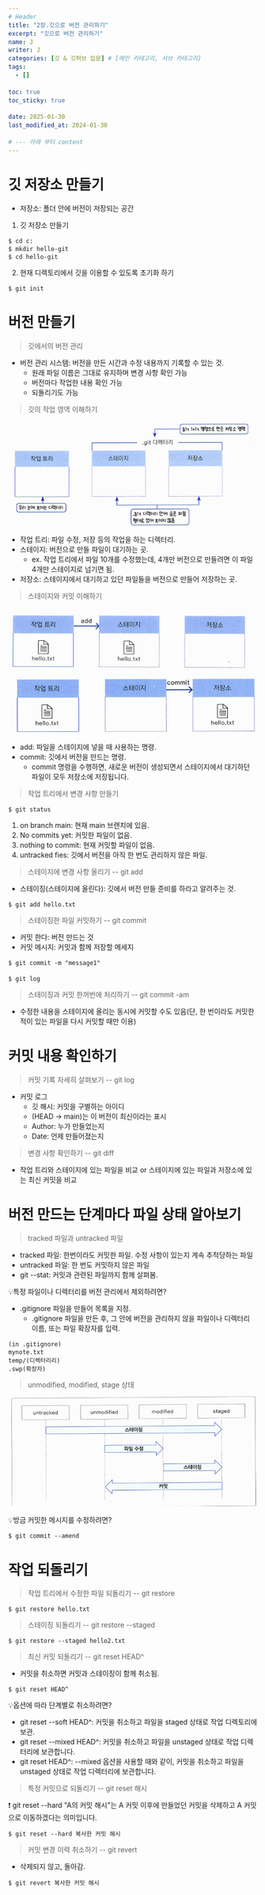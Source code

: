 ```yaml
---
# Header
title: "2장.깃으로 버전 관리하기"
excerpt: "깃으로 버전 관리하기"
name: J
writer: J
categories: [깃 & 깃허브 입문] # [메인 카테고리, 서브 카테고리]
tags:
  - []

toc: true
toc_sticky: true

date: 2025-01-30
last_modified_at: 2024-01-30

# --- 아래 부터 content
---
```

# 깃 저장소 만들기

- 저장소: 폴더 안에 버전이 저장되는 공간

1. 깃 저장소 만들기

```git
$ cd c:
$ mkdir hello-git
$ cd hello-git
```

2. 현재 디렉토리에서 깃을 이용할 수 있도록 초기화 하기

```git
$ git init
```

# 버전 만들기

> 깃에서의 버전 관리

- 버전 관리 시스템: 버전을 만든 시간과 수정 내용까지 기록할 수 있는 것.
    - 원래 파일 이름은 그대로 유지하며 변경 사항 확인 가능
    - 버전마다 작업한 내용 확인 가능
    - 되돌리기도 가능

> 깃의 작업 영역 이해하기

![alt text](/assets/img_20250131/image.png)

- 작업 트리: 파일 수정, 저장 등의 작업을 하는 디렉터리.
- 스테이지: 버전으로 만들 파일이 대기하는 곳.
    - ex. 작업 트리에서 파일 10개를 수정했는데, 4개만 버전으로 만들려면 이 파일 4개만 스테이지로 넘기면 됨.
- 저장소: 스테이지에서 대기하고 있던 파일들을 버전으로 만들어 저장하는 곳.

> 스테이지와 커밋 이해하기

![alt text](/assets/img_20250131/image-1.png)
![alt text](/assets/img_20250131/image-2.png)
- add: 파일을 스테이지에 넣을 때 사용하는 명령.
- commit: 깃에서 버전을 만드는 명령.
    - commit 명령을 수행하면, 새로운 버전이 생성되면서 스테이지에서 대기하던 파일이 모두 저장소에 저장됩니다.

> 작업 트리에서 변경 사항 만들기

```git
$ git status
```
1. on branch main: 현재 main 브랜치에 있음.
2. No commits yet: 커밋한 파일이 없음.
3. nothing to commit: 현재 커밋할 파일이 없음.
4. untracked fies: 깃에서 버전을 아직 한 번도 관리하지 않은 파일.

> 스테이지에 변경 사항 올리기 -- git add

- 스테이징(스테이지에 올린다): 깃에서 버전 만들 준비를 하라고 알려주는 것.

```git
$ git add hello.txt
```

> 스테이징한 파일 커밋하기 -- git commit

- 커밋 한다: 버전 만드는 것
- 커밋 메시지: 커밋과 함께 저장할 메세지

```git
$ git commit -m "message1"

$ git log 
```

> 스테이징과 커밋 한꺼번에 처리하기 -- git commit -am

- 수정한 내용을 스테이지에 올리는 동시에 커밋할 수도 있음(단, 한 번이라도 커밋한 적이 있는 파일을 다시 커밋할 때만 이용)

# 커밋 내용 확인하기

> 커밋 기록 자세히 살펴보기 -- git log

- 커밋 로그
    - 깃 해시: 커밋을 구별하는 아이디
    - (HEAD -> main)는 이 버전이 최신이라는 표시
    - Author: 누가 만들었는지
    - Date: 언제 만들어졌는지

> 변경 사항 확인하기 -- git diff
- 작업 트리와 스테이지에 있는 파일을 비교 or 스테이지에 있는 파일과 저장소에 있는 최신 커밋을 비교

# 버전 만드는 단계마다 파일 상태 알아보기

> tracked 파일과 untracked 파일

- tracked 파일: 한번이라도 커밋한 파일. 수정 사항이 있는지 계속 추적당하는 파일
- untracked 파일: 한 번도 커밋하지 않은 파일
- git --stat: 커밋과 관련된 파일까지 함께 살펴봄.

💡특정 파일이나 디렉터리를 버전 관리에서 제외하려면?
- .gitignore 파일을 만들어 목록을 지정.
    - .gitignore 파일을 만든 후, 그 안에 버전을 관리하지 않을 파일이나 디렉터리 이름, 또는 파일 확장자를 입력.

```
(in .gitignore)
mynote.txt
temp/(디렉터리리)
.swp(확장자)
```

> unmodified, modified, stage 상태

![alt text](/assets/img_20250131/image-3.png)

💡방금 커밋한 메시지를 수정하려면?

```
$ git commit --amend
```

# 작업 되돌리기

> 작업 트리에서 수정한 파일 되돌리기 -- git restore

```
$ git restore hello.txt
```

> 스테이징 되돌리기 -- git restore --staged

```
$ git restore --staged hello2.txt
```

> 최신 커밋 되돌리기 -- git reset HEAD^

- 커밋을 취소하면 커밋과 스테이징이 함께 취소됨.

```
$ git reset HEAD^
```

💡옵션에 따라 단계별로 취소하려면?

- git reset --soft HEAD^: 커밋을 취소하고 파일을 staged 상태로 작업 디렉토리에 보관.
- git reset --mixed HEAD^: 커밋을 취소하고 파일을 unstaged 상태로 작업 디렉터리에 보관합니다.
- git reset HEAD^: --mixed 옵션을 사용할 때와 같이, 커밋을 취소하고 파일을 unstaged 상태로 작업 디렉터리에 보관합니다.

> 특정 커밋으로 되돌리기 -- git reset 해시

❗ git reset --hard "A의 커밋 해시"는 A 커밋 이후에 만들었던 커밋을 삭제하고 A 커밋으로 이동하겠다는 의미입니다. 

```git
$ git reset --hard 복사한 커밋 해시
```

> 커밋 변경 이력 취소하기 -- git revert

- 삭제되지 않고, 돌아감.
```git
$ git revert 복사한 커밋 해시
```